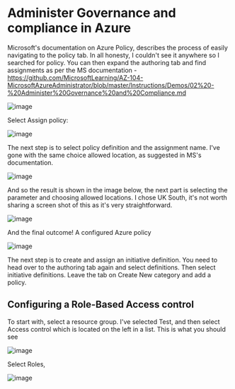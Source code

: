 # Administer Governance and compliance in Azure

Microsoft's documentation on Azure Policy, describes the process of easily navigating to the policy tab. In all honesty, I couldn't see it anywhere so I searched for policy. You can then expand the authoring tab and find assignments as per the MS documentation - https://github.com/MicrosoftLearning/AZ-104-MicrosoftAzureAdministrator/blob/master/Instructions/Demos/02%20-%20Administer%20Governance%20and%20Compliance.md

![image](https://github.com/user-attachments/assets/a022ed2e-36da-42d6-a7cb-0eb72601464a)

Select Assign policy:

![image](https://github.com/user-attachments/assets/af8319c8-239e-40e8-9322-e44864282be7)


The next step is to select policy definition and the assignment name. I've gone with the same choice allowed location, as suggested in MS's documentation.


![image](https://github.com/user-attachments/assets/8025ccdc-718a-44e9-ac0d-d2e12e860c38)


And so the result is shown in the image below, the next part is selecting the parameter and choosing allowed locations. I chose UK South, it's not worth sharing a screen shot of this as it's very straightforward.


![image](https://github.com/user-attachments/assets/57f224d6-5f11-4b75-8f59-f01401b1a2fe)


And the final outcome! A configured Azure policy


![image](https://github.com/user-attachments/assets/42fbfc0c-87d2-4fd6-b016-44061dcd8a6e)


The next step is to create and assign an initiative definition. You need to head over to the authoring tab again and select definitions. Then select initiative definitions. Leave the tab on Create New category and add a policy.


## Configuring a Role-Based Access control

To start with, select a resource group. I've selected Test, and then select Access control which is located on the left in a list. This is what you should see

![image](https://github.com/user-attachments/assets/8c1cfd2f-0686-4bc1-bd2c-2c78e291a005)

Select Roles,

![image](https://github.com/user-attachments/assets/11169548-036d-4df7-9eaf-642b87fc56b4)




